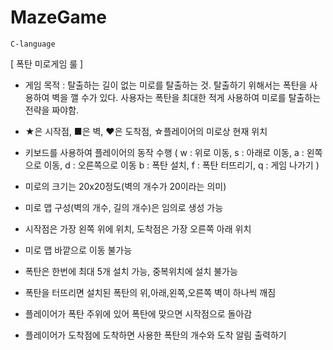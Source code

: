 # MazeGame
```
C-language
```

[ 폭탄 미로게임 룰 ]

- 게임 목적 : 탈출하는 길이 없는 미로를 탈출하는 것. 
	탈출하기 위해서는 폭탄을 사용하여 벽을 깰 수가 있다.
	사용자는 폭탄을 최대한 적게 사용하여 미로를 탈출하는 전략을 짜야함.

- ★은 시작점, ■은 벽, ♥은 도착점, ☆플레이어의 미로상 현재 위치
- 키보드를 사용하여 플레이어의 동작 수행
( w : 위로 이동, s : 아래로 이동, a : 왼쪽으로 이동, d : 오른쪽으로 이동
 b : 폭탄 설치, f : 폭탄 터뜨리기, q : 게임 나가기 )

- 미로의 크기는 20x20정도(벽의 개수가 20이라는 의미)
- 미로 맵 구성(벽의 개수, 길의 개수)은 임의로 생성 가능
- 시작점은 가장 왼쪽 위에 위치, 도착점은 가장 오른쪽 아래 위치
- 미로 맵 바깥으로 이동 불가능
- 폭탄은 한번에 최대 5개 설치 가능, 중복위치에 설치 불가능
- 폭탄을 터뜨리면 설치된 폭탄의 위,아래,왼쪽,오른쪽 벽이 하나씩 깨짐
- 플레이어가 폭탄 주위에 있어 폭탄에 맞으면 시작점으로 돌아감
- 플레이어가 도착점에 도착하면 사용한 폭탄의 개수와 도착 알림 출력하기




